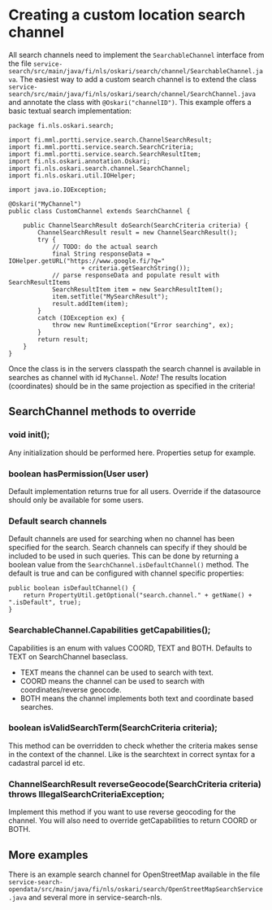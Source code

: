# Creating a custom location search channel

All search channels need to implement the `SearchableChannel` interface from the
file `service-search/src/main/java/fi/nls/oskari/search/channel/SearchableChannel.java`. The easiest way to add a
custom search channel is to extend the class `service-search/src/main/java/fi/nls/oskari/search/channel/SearchChannel.java`
and annotate the class with `@Oskari("channelID")`. This example offers a basic textual search implementation:

    package fi.nls.oskari.search;

    import fi.mml.portti.service.search.ChannelSearchResult;
    import fi.mml.portti.service.search.SearchCriteria;
    import fi.mml.portti.service.search.SearchResultItem;
    import fi.nls.oskari.annotation.Oskari;
    import fi.nls.oskari.search.channel.SearchChannel;
    import fi.nls.oskari.util.IOHelper;

    import java.io.IOException;

    @Oskari("MyChannel")
    public class CustomChannel extends SearchChannel {

        public ChannelSearchResult doSearch(SearchCriteria criteria) {
            ChannelSearchResult result = new ChannelSearchResult();
            try {
                // TODO: do the actual search
                final String responseData = IOHelper.getURL("https://www.google.fi/?q="
                        + criteria.getSearchString());
                // parse responseData and populate result with SearchResultItems
                SearchResultItem item = new SearchResultItem();
                item.setTitle("MySearchResult");
                result.addItem(item);
            }
            catch (IOException ex) {
                throw new RuntimeException("Error searching", ex);
            }
            return result;
        }
    }

Once the class is in the servers classpath the search channel is available in searches as channel with id `MyChannel`.
*Note!* The results location (coordinates) should be in the same projection as specified in the criteria!

## SearchChannel methods to override

### void init();

Any initialization should be performed here. Properties setup for example.

### boolean hasPermission(User user)

Default implementation returns true for all users. Override if the datasource should only be available for some users.

### Default search channels

Default channels are used for searching when no channel has been specified for the search. Search channels can specify if they should be included to be used in such queries. This can be done by returning a boolean value from the `SearchChannel.isDefaultChannel()` method. The default is true and can be configured with channel specific properties:

    public boolean isDefaultChannel() {
        return PropertyUtil.getOptional("search.channel." + getName() + ".isDefault", true);
    }

### SearchableChannel.Capabilities getCapabilities();

Capabilities is an enum with values COORD, TEXT and BOTH. Defaults to TEXT on SearchChannel baseclass.
- TEXT means the channel can be used to search with text.
- COORD means the channel can be used to search with coordinates/reverse geocode.
- BOTH means the channel implements both text and coordinate based searches.

### boolean isValidSearchTerm(SearchCriteria criteria);

This method can be overridden to check whether the criteria makes sense in the context of the channel.
Like is the searchtext in correct syntax for a cadastral parcel id etc.

### ChannelSearchResult reverseGeocode(SearchCriteria criteria) throws IllegalSearchCriteriaException;

Implement this method if you want to use reverse geocoding for the channel.
You will also need to override getCapabilities to return COORD or BOTH.

## More examples

There is an example search channel for OpenStreetMap available in the
file `service-search-opendata/src/main/java/fi/nls/oskari/search/OpenStreetMapSearchService.java` and several more in service-search-nls.

